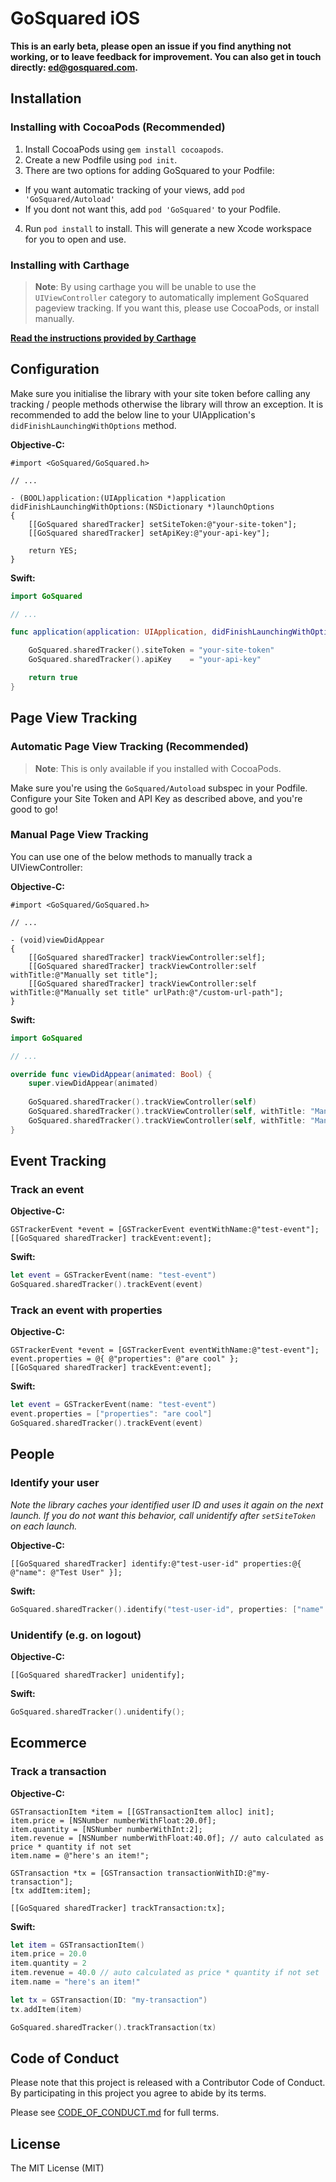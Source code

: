 # GoSquared iOS

**This is an early beta, please open an issue if you find anything not working, or to leave feedback for improvement. You can also get in touch directly: <ed@gosquared.com>.**

## Installation

### Installing with CocoaPods (Recommended)

1. Install CocoaPods using `gem install cocoapods`.
2. Create a new Podfile using `pod init`.
3. There are two options for adding GoSquared to your Podfile:
 - If you want automatic tracking of your views, add `pod 'GoSquared/Autoload'`
 - If you dont not want this, add `pod 'GoSquared'` to your Podfile.
4. Run `pod install` to install. This will generate a new Xcode workspace for you to open and use.

### Installing with Carthage

> **Note**: By using carthage you will be unable to use the `UIViewController` category to automatically implement GoSquared pageview tracking. If you want this, please use CocoaPods, or install manually.

**[Read the instructions provided by Carthage](https://github.com/Carthage/Carthage)**

## Configuration

Make sure you initialise the library with your site token before calling any tracking / people methods otherwise the library will throw an exception. It is recommended to add the below line to your UIApplication's `didFinishLaunchingWithOptions` method.

**Objective-C:**

```objc
#import <GoSquared/GoSquared.h>

// ...

- (BOOL)application:(UIApplication *)application didFinishLaunchingWithOptions:(NSDictionary *)launchOptions
{
	[[GoSquared sharedTracker] setSiteToken:@"your-site-token"];
	[[GoSquared sharedTracker] setApiKey:@"your-api-key"];
	
    return YES;
}
```

**Swift:**

```swift
import GoSquared

// ...

func application(application: UIApplication, didFinishLaunchingWithOptions launchOptions: [NSObject: AnyObject]?) -> Bool {

    GoSquared.sharedTracker().siteToken = "your-site-token"
    GoSquared.sharedTracker().apiKey    = "your-api-key"

    return true
}
```

## Page View Tracking

### Automatic Page View Tracking (Recommended)

> **Note**: This is only available if you installed with CocoaPods.

Make sure you're using the `GoSquared/Autoload` subspec in your Podfile. Configure your Site Token and API Key as described above, and you're good to go!

### Manual Page View Tracking

You can use one of the below methods to manually track a UIViewController:

**Objective-C:**

```objc
#import <GoSquared/GoSquared.h>

// ...

- (void)viewDidAppear
{
    [[GoSquared sharedTracker] trackViewController:self];
    [[GoSquared sharedTracker] trackViewController:self withTitle:@"Manually set title"];
    [[GoSquared sharedTracker] trackViewController:self withTitle:@"Manually set title" urlPath:@"/custom-url-path"];
}
```

**Swift:**

```swift
import GoSquared

// ...

override func viewDidAppear(animated: Bool) {
	super.viewDidAppear(animated)
	
	GoSquared.sharedTracker().trackViewController(self)
	GoSquared.sharedTracker().trackViewController(self, withTitle: "Manually set title")
	GoSquared.sharedTracker().trackViewController(self, withTitle: "Manually set title", urlPath:"/custom-url-path")
}

```

## Event Tracking

### Track an event

**Objective-C:**

```objc
GSTrackerEvent *event = [GSTrackerEvent eventWithName:@"test-event"];
[[GoSquared sharedTracker] trackEvent:event];
```

**Swift:**

```swift
let event = GSTrackerEvent(name: "test-event")
GoSquared.sharedTracker().trackEvent(event)
```
    
### Track an event with properties

**Objective-C:**

```objc
GSTrackerEvent *event = [GSTrackerEvent eventWithName:@"test-event"];
event.properties = @{ @"properties": @"are cool" };
[[GoSquared sharedTracker] trackEvent:event];
```

**Swift:**

```swift
let event = GSTrackerEvent(name: "test-event")
event.properties = ["properties": "are cool"]
GoSquared.sharedTracker().trackEvent(event)
```

## People

### Identify your user
*Note the library caches your identified user ID and uses it again on the next launch. If you do not want this behavior, call unidentify after `setSiteToken` on each launch.*

**Objective-C:**

```objc
[[GoSquared sharedTracker] identify:@"test-user-id" properties:@{ @"name": @"Test User" }];
```

**Swift:**

```swift
GoSquared.sharedTracker().identify("test-user-id", properties: ["name" : "Test User"])
```

### Unidentify (e.g. on logout)

**Objective-C:**

```objc
[[GoSquared sharedTracker] unidentify];
```

**Swift:**

```swift
GoSquared.sharedTracker().unidentify();
```

## Ecommerce

### Track a transaction

**Objective-C:**

```objc
GSTransactionItem *item = [[GSTransactionItem alloc] init];
item.price = [NSNumber numberWithFloat:20.0f];
item.quantity = [NSNumber numberWithInt:2];
item.revenue = [NSNumber numberWithFloat:40.0f]; // auto calculated as price * quantity if not set
item.name = @"here's an item!";

GSTransaction *tx = [GSTransaction transactionWithID:@"my-transaction"];
[tx addItem:item];

[[GoSquared sharedTracker] trackTransaction:tx];
```

**Swift:**

```swift
let item = GSTransactionItem()
item.price = 20.0
item.quantity = 2
item.revenue = 40.0 // auto calculated as price * quantity if not set
item.name = "here's an item!"

let tx = GSTransaction(ID: "my-transaction")
tx.addItem(item)

GoSquared.sharedTracker().trackTransaction(tx)
```

## Code of Conduct

Please note that this project is released with a Contributor Code of Conduct. By participating in this project you agree to abide by its terms.

Please see [CODE\_OF\_CONDUCT.md](https://github.com/gosquared/gosquared-ios/blob/master/CODE_OF_CONDUCT.md) for full terms.

## License

The MIT License (MIT)
